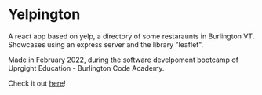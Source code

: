 # Yelpington

A react app based on yelp, a directory of some restaraunts in Burlington VT. Showcases using an express server and the library "leaflet".

Made in February 2022, during the software develpoment bootcamp of Uprgight Education - Burlington Code Academy.

Check it out [here](https://yelpington-maxs.vercel.app/)!
